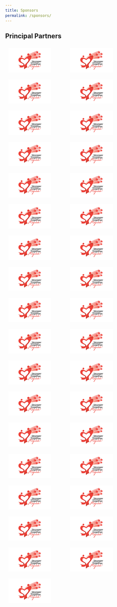 ```yaml
---
title: Sponsors
permalink: /sponsors/
---
```

<style>
     img {
        max-width: 140px !important;
    }

* {
  box-sizing: border-box !important;
}
/* Create two equal columns that floats next to each other */
.column-table {
  float: left;
  width: 50%;
  padding: 10px;

}

/* Clear floats after the columns */
.row-table:after {
  content: "";
  display: table;
  clear: both;
}
</style>
## Principal Partners
<div class='row-table'>
   <div class='column-table'><img src='/images/About%20-%20Theme%20and%20Logo%20Image%2021May2022%203pm.jpg' alt='AME International Pte Ltd'/></div>
   <div class='column-table'><img src='/images/About%20-%20Theme%20and%20Logo%20Image%2021May2022%203pm.jpg' alt='Aster By Kyra Pte Ltd'/></div>
   <div class='column-table'><img src='/images/About%20-%20Theme%20and%20Logo%20Image%2021May2022%203pm.jpg' alt='Best Taste Impex (S) Pte Ltd'/></div>
   <div class='column-table'><img src='/images/About%20-%20Theme%20and%20Logo%20Image%2021May2022%203pm.jpg' alt='CISCO Systems (USA) Pte Ltd'/></div>
   <div class='column-table'><img src='/images/About%20-%20Theme%20and%20Logo%20Image%2021May2022%203pm.jpg' alt='Da Di Glass (S) Pte Ltd'/></div>
   <div class='column-table'><img src='/images/About%20-%20Theme%20and%20Logo%20Image%2021May2022%203pm.jpg' alt='Dreamcore Private Limited'/></div>
   <div class='column-table'><img src='/images/About%20-%20Theme%20and%20Logo%20Image%2021May2022%203pm.jpg' alt='EVO Green Transportation Pte Ltd'/></div>
   <div class='column-table'><img src='/images/About%20-%20Theme%20and%20Logo%20Image%2021May2022%203pm.jpg' alt='Government Technology Agency (GovTech)'/></div>
   <div class='column-table'><img src='/images/About%20-%20Theme%20and%20Logo%20Image%2021May2022%203pm.jpg' alt='Greenco Asia (Singapore) Pte Ltd'/></div>
   <div class='column-table'><img src='/images/About%20-%20Theme%20and%20Logo%20Image%2021May2022%203pm.jpg' alt='Jack Cars Enterprise Pte Ltd'/></div>
   <div class='column-table'><img src='/images/About%20-%20Theme%20and%20Logo%20Image%2021May2022%203pm.jpg' alt='JC Wine & Spirits Pte Ltd'/></div>
   <div class='column-table'><img src='/images/About%20-%20Theme%20and%20Logo%20Image%2021May2022%203pm.jpg' alt='Label-Lab Pte Ltd'/></div>
   <div class='column-table'><img src='/images/About%20-%20Theme%20and%20Logo%20Image%2021May2022%203pm.jpg' alt='Lam Soon Singapore Pte Ltd'/></div>
   <div class='column-table'><img src='/images/About%20-%20Theme%20and%20Logo%20Image%2021May2022%203pm.jpg' alt='Ministry of Social and Family Development'/></div>
   <div class='column-table'><img src='/images/About%20-%20Theme%20and%20Logo%20Image%2021May2022%203pm.jpg' alt='Mr Albert Lai Hoo Tung'/></div>
   <div class='column-table'><img src='/images/About%20-%20Theme%20and%20Logo%20Image%2021May2022%203pm.jpg' alt='Nanyang Polytechnic School of Business Management'/></div>
   <div class='column-table'><img src='/images/About%20-%20Theme%20and%20Logo%20Image%2021May2022%203pm.jpg' alt='Nestle Singapore Pte Ltd'/></div>
   <div class='column-table'><img src='/images/About%20-%20Theme%20and%20Logo%20Image%2021May2022%203pm.jpg' alt='Orchid Country Club'/></div>
   <div class='column-table'><img src='/images/About%20-%20Theme%20and%20Logo%20Image%2021May2022%203pm.jpg' alt='Playbox Studios Pte Ltd'/></div>
   <div class='column-table'><img src='/images/About%20-%20Theme%20and%20Logo%20Image%2021May2022%203pm.jpg' alt='Prism Tech Pte Ltd'/></div>
   <div class='column-table'><img src='/images/About%20-%20Theme%20and%20Logo%20Image%2021May2022%203pm.jpg' alt='Rentokil Initial Singapore Pte Ltd'/></div>
   <div class='column-table'><img src='/images/About%20-%20Theme%20and%20Logo%20Image%2021May2022%203pm.jpg' alt='Republic Polytechnic'/></div>
   <div class='column-table'><img src='/images/About%20-%20Theme%20and%20Logo%20Image%2021May2022%203pm.jpg' alt='SATS Food Services Pte Ltd'/></div>
   <div class='column-table'><img src='/images/About%20-%20Theme%20and%20Logo%20Image%2021May2022%203pm.jpg' alt='Shalom International Movers Pte Ltd'/></div>
   <div class='column-table'><img src='/images/About%20-%20Theme%20and%20Logo%20Image%2021May2022%203pm.jpg' alt='Shing Chap International Pte Ltd'/></div>
   <div class='column-table'><img src='/images/About%20-%20Theme%20and%20Logo%20Image%2021May2022%203pm.jpg' alt='"Sin Chew Woodpaq Pte Ltd'/></div>
   <div class='column-table'><img src='/images/About%20-%20Theme%20and%20Logo%20Image%2021May2022%203pm.jpg' alt='"'/></div>
   <div class='column-table'><img src='/images/About%20-%20Theme%20and%20Logo%20Image%2021May2022%203pm.jpg' alt='Singapore Health Services (SingHealth) Pte Ltd'/></div>
   <div class='column-table'><img src='/images/About%20-%20Theme%20and%20Logo%20Image%2021May2022%203pm.jpg' alt='Surveillance Zone Singapore Pte Ltd'/></div>
   <div class='column-table'><img src='/images/About%20-%20Theme%20and%20Logo%20Image%2021May2022%203pm.jpg' alt='The Malayan Council Pte Ltd'/></div>
   <div class='column-table'><img src='/images/About%20-%20Theme%20and%20Logo%20Image%2021May2022%203pm.jpg' alt='The SAF Warrant Officers And Specialists Club'/></div>
   <div class='column-table'><img src='/images/About%20-%20Theme%20and%20Logo%20Image%2021May2022%203pm.jpg' alt='TP Vision Singapore Pte Ltd'/></div>
   <div class='column-table'><img src='/images/About%20-%20Theme%20and%20Logo%20Image%2021May2022%203pm.jpg' alt='UFC Gym Singapore'/></div>
   <div class='column-table'><img src='/images/About%20-%20Theme%20and%20Logo%20Image%2021May2022%203pm.jpg' alt='Uni-Tat Ice &Marketing Pte Ltd'/></div>
   <div class='column-table'><img src='/images/About%20-%20Theme%20and%20Logo%20Image%2021May2022%203pm.jpg' alt='Universal Integrated Corporation Consumer Products Pte Ltd'/></div>
</div>